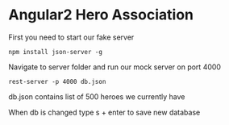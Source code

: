 # Angular2 Hero Association

First you need to start our fake server

<code>npm install json-server -g </code>

Navigate to server folder and run our mock server on port 4000

<code>rest-server -p 4000 db.json </code>

db.json contains list of 500 heroes we currently have

When db is changed type s + enter to save new database